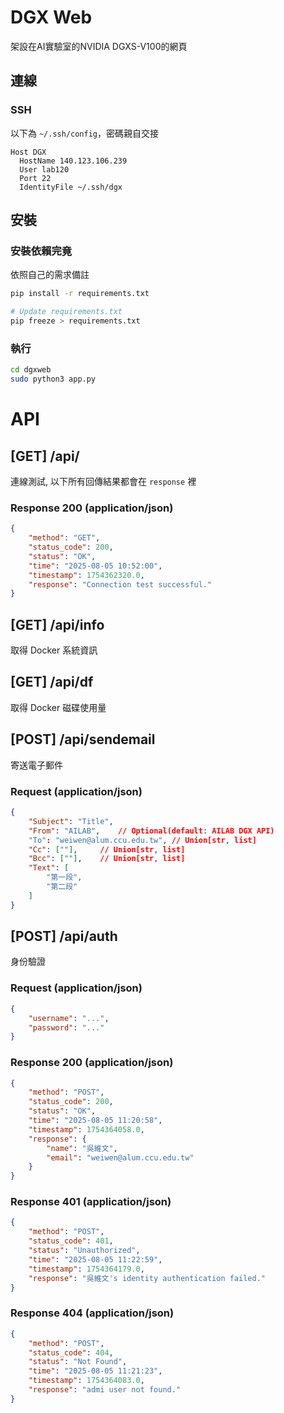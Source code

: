 DGX Web
=======
架設在AI實驗室的NVIDIA DGXS-V100的網頁

連線
---

### SSH
以下為 `~/.ssh/config`，密碼親自交接

```SSH Config
Host DGX
  HostName 140.123.106.239
  User lab120
  Port 22
  IdentityFile ~/.ssh/dgx
```


安裝
------

### 安裝依賴完竟
依照自己的需求備註

```bash
pip install -r requirements.txt

# Update requirements.txt
pip freeze > requirements.txt
```

### 執行
```bash
cd dgxweb
sudo python3 app.py
```

API
===

[GET] /api/
-----------
連線測試, 以下所有回傳結果都會在 `response` 裡

### Response 200 (application/json)
```json
{
    "method": "GET",
    "status_code": 200,
    "status": "OK",
    "time": "2025-08-05 10:52:00",
    "timestamp": 1754362320.0,
    "response": "Connection test successful."
}
```

[GET] /api/info
---------------
取得 Docker 系統資訊

[GET] /api/df
-------------
取得 Docker 磁碟使用量


[POST] /api/sendemail
---------------------

寄送電子郵件

### Request (application/json)
```json
{
    "Subject": "Title",
    "From": "AILAB",    // Optional(default: AILAB DGX API)
    "To": "weiwen@alum.ccu.edu.tw", // Union[str, list]
    "Cc": [""],     // Union[str, list]
    "Bcc": [""],    // Union[str, list]
    "Text": [
        "第一段", 
        "第二段"
    ]
}
```

[POST] /api/auth
---------------------
身份驗證

### Request (application/json)
```json
{
    "username": "...",
    "password": "..."
}
```

### Response 200 (application/json)
```json
{
    "method": "POST",
    "status_code": 200,
    "status": "OK",
    "time": "2025-08-05 11:20:58",
    "timestamp": 1754364058.0,
    "response": {
        "name": "吳維文",
        "email": "weiwen@alum.ccu.edu.tw"
    }
}
```

### Response 401 (application/json)
```json
{
    "method": "POST",
    "status_code": 401,
    "status": "Unauthorized",
    "time": "2025-08-05 11:22:59",
    "timestamp": 1754364179.0,
    "response": "吳維文's identity authentication failed."
}
```

### Response 404 (application/json)
```json
{
    "method": "POST",
    "status_code": 404,
    "status": "Not Found",
    "time": "2025-08-05 11:21:23",
    "timestamp": 1754364083.0,
    "response": "admi user not found."
}
```